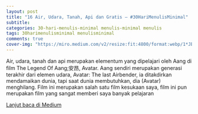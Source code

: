 ```yaml
---
layout: post
title: "16 Air, Udara, Tanah, Api dan Gratis — #30HariMenulisMinimal"
subtitle:
categories: 30-hari-menulis-minimal menulis-minimal menulis
tags: 30harimenulisminimal menulisminimal
comments: true
cover-img: "https://miro.medium.com/v2/resize:fit:4800/format:webp/1*JBZoVFrAtahttqbxueOl8Q.png"
---
```


Air, udara, tanah dan api merupakan elementum yang dipelajari oleh Aang di film The Legend Of Aang;安昂, Avatar. Aang sendiri merupakan generasi terakhir dari elemen udara, Avatar: The last Airbender, ia ditakdirkan mendamaikan dunia, tapi saat dunia membutuhkan, dia (Avatar) menghilang. Film ini merupakan salah satu film kesukaan saya, film ini pun merupakan film yang sangat memberi saya banyak pelajaran

[Lanjut baca di Medium](https://link.medium.com/ykvozz6hNyb)